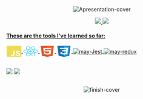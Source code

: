 <div align="center">
  
![Apresentation-cover](https://user-images.githubusercontent.com/99998543/168403365-9582a486-8dbd-4fad-8881-ad5f22f9d5e7.png)
</div>
  
<div align="center">
  <a href="https://github.com/Maysa-B">
  <img height="180em" src="https://github-readme-stats.vercel.app/api?username=Maysa-B&show_icons=true&theme=material-palenight&include_all_commits=true&count_private=true"/>
  <img height="180em" src="https://github-readme-stats.vercel.app/api/top-langs/?username=Maysa-B&layout=compact&langs_count=7&theme=material-palenight"/>
</div>
  
<div style="display: inline_block">
  
  #### These are the tools I've learned so far:
  <img align="center" alt="may-Js" height="30" width="40" src="https://raw.githubusercontent.com/devicons/devicon/master/icons/javascript/javascript-plain.svg">
  <img align="center" alt="may-React" height="30" width="40" src="https://raw.githubusercontent.com/devicons/devicon/master/icons/react/react-original.svg">
  <img align="center" alt="may-HTML" height="30" width="40" src="https://raw.githubusercontent.com/devicons/devicon/master/icons/html5/html5-original.svg">
  <img align="center" alt="may-CSS" height="30" width="40" src="https://raw.githubusercontent.com/devicons/devicon/master/icons/css3/css3-original.svg">
  <img align="center" alt="may-Jest" height="30" width="40" src="https://cdn.jsdelivr.net/gh/devicons/devicon/icons/jest/jest-plain.svg">
  <img align="center" alt="may-redux" height="30" width="40" src="https://cdn.jsdelivr.net/gh/devicons/devicon/icons/redux/redux-original.svg" />
</div>
  
   ##
  
<div>
  <a href = "mailto:maybsalvalaio@gmail.com"><img src="https://img.shields.io/badge/-Gmail-%23333?style=for-the-badge&logo=gmail&logoColor=white" target="_blank"></a>
  <a href="https://www.linkedin.com/in/maysa-b-salvalaio/" target="_blank"><img src="https://img.shields.io/badge/-LinkedIn-%230077B5?style=for-the-badge&logo=linkedin&logoColor=white" target="_blank"></a> 
  </div>
  
  ##

  <div align="center">
  
![finish-cover](https://user-images.githubusercontent.com/99998543/168441552-ed24659c-9151-40a3-9583-a660097f482f.png)
</div>
